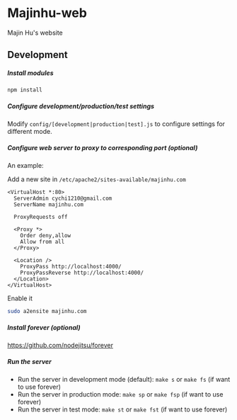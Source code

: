 # Majinhu-web

Majin Hu's website

## Development
##### Install modules
```bash
npm install
```

##### Configure development/production/test settings
Modify `config/[development|production|test].js` to configure settings for different mode. 

##### Configure web server to proxy to corresponding port (optional)
An example:

Add a new site in `/etc/apache2/sites-available/majinhu.com`

```apacheconf
<VirtualHost *:80>
  ServerAdmin cychi1210@gmail.com
  ServerName majinhu.com

  ProxyRequests off

  <Proxy *>
    Order deny,allow
    Allow from all
  </Proxy>

  <Location />
    ProxyPass http://localhost:4000/
    ProxyPassReverse http://localhost:4000/
  </Location>
</VirtualHost>
```

Enable it

```bash
sudo a2ensite majinhu.com
```

##### Install forever (optional)
https://github.com/nodejitsu/forever

##### Run the server
 - Run the server in development mode (default): `make s` or `make fs` (if want to use forever)
 - Run the server in production mode: `make sp` or `make fsp` (if want to use forever)
 - Run the server in test mode: `make st` or `make fst` (if want to use forever)
